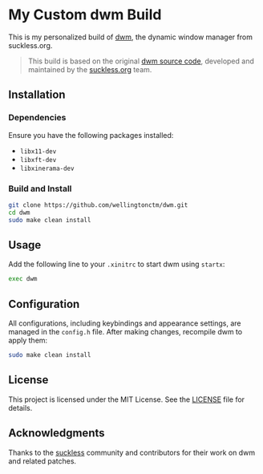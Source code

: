 # My Custom dwm Build

This is my personalized build of [dwm](https://dwm.suckless.org/), the dynamic window manager from suckless.org.

> This build is based on the original [dwm source code](https://git.suckless.org/dwm/), developed and maintained by the [suckless.org](https://suckless.org/) team.

<!-- ## Features

- **Smart Gaps**: Automatically remove outer gaps when only one window is present.
- **No Borders**: Remove window borders when only one window is visible.
- **Custom Keybindings**: Tailored shortcuts for improved workflow efficiency.
- **Enhanced Layouts**: Additional layouts like centered master and Fibonacci.
- **Systray Support**: Integrated system tray for status icons.
- **Autostart**: Automatically launch applications on startup.

## Applied Patches

- [vanitygaps](https://dwm.suckless.org/patches/vanitygaps/)
- [noborder](https://dwm.suckless.org/patches/noborder/)
- [systray](https://dwm.suckless.org/patches/systray/)
- [autostart](https://dwm.suckless.org/patches/autostart/)
- [pertag](https://dwm.suckless.org/patches/pertag/)
- [centeredmaster](https://dwm.suckless.org/patches/centeredmaster/)
- [fibonacci](https://dwm.suckless.org/patches/fibonacci/)

## Screenshots

*Include screenshots here to showcase your custom dwm setup.* -->

## Installation

### Dependencies

Ensure you have the following packages installed:

- `libx11-dev`
- `libxft-dev`
- `libxinerama-dev`

### Build and Install

```bash
git clone https://github.com/wellingtonctm/dwm.git
cd dwm
sudo make clean install
```

## Usage

Add the following line to your `.xinitrc` to start dwm using `startx`:

```bash
exec dwm
```

## Configuration

All configurations, including keybindings and appearance settings, are managed in the `config.h` file. After making changes, recompile dwm to apply them:

```bash
sudo make clean install
```

## License

This project is licensed under the MIT License. See the [LICENSE](LICENSE) file for details.

## Acknowledgments

Thanks to the [suckless](https://suckless.org/) community and contributors for their work on dwm and related patches.